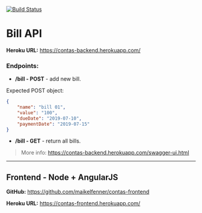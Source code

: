 [![Build Status](https://travis-ci.org/maikelfenner/contas.svg?branch=master)](https://travis-ci.org/maikelfenner/contas)


# Bill API

**Heroku URL:** https://contas-backend.herokuapp.com/

### Endpoints:

 - **/bill - POST** - add new bill.

Expected POST object:
```json
{
    "name": "bill 01",
    "value": "100",
    "dueDate": "2019-07-10",
    "paymentDate": "2019-07-15"   
}
```

- **/bill - GET** - return all bills.

> More info: https://contas-backend.herokuapp.com/swagger-ui.html

---

## Frontend - Node + AngularJS

**GitHub:** https://github.com/maikelfenner/contas-frontend

**Heroku URL:** https://contas-frontend.herokuapp.com/

